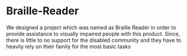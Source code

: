 # Braille-Reader
We designed a project which was named as Braille Reader in order to provide assistance to visually impaired people with this product. Since, there is little to no support for the disabled community and they have to heavily rely on their family for the most basic tasks
